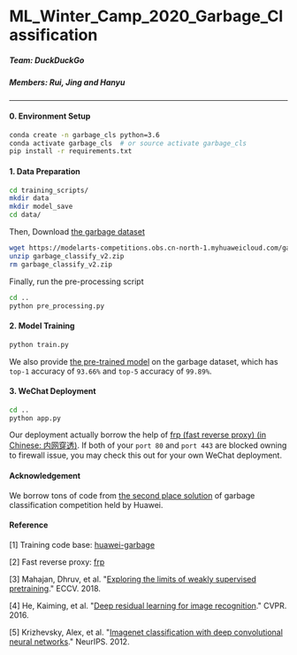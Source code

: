# ML_Winter_Camp_2020_Garbage_Classification

##### Team: DuckDuckGo

##### Members: Rui, Jing and Hanyu

---

#### 0. Environment Setup

```bash
conda create -n garbage_cls python=3.6
conda activate garbage_cls  # or source activate garbage_cls
pip install -r requirements.txt
```

#### 1. Data Preparation

```bash
cd training_scripts/
mkdir data
mkdir model_save
cd data/
```

Then, Download [the garbage dataset](https://modelarts-competitions.obs.cn-north-1.myhuaweicloud.com/garbage_classify/dataset/garbage_classify_v2.zip)

```bash
wget https://modelarts-competitions.obs.cn-north-1.myhuaweicloud.com/garbage_classify/dataset/garbage_classify_v2.zip
unzip garbage_classify_v2.zip
rm garbage_classify_v2.zip
```

Finally, run the pre-processing script

```bash
cd ..
python pre_processing.py
```

#### 2. Model Training

```bash
python train.py
```

We also provide [the pre-trained model]() on the garbage dataset, which has `top-1` accuracy of `93.66%` and `top-5` accuracy of `99.89%`.

#### 3. WeChat Deployment

```bash
cd ..
python app.py
```

Our deployment actually borrow the help of [frp (fast reverse proxy) (in Chinese: 内网穿透)](https://github.com/fatedier/frp). 
If both of your `port 80` and `port 443` are blocked owning to firewall issue, you may check this out for your own WeChat deployment.

#### Acknowledgement

We borrow tons of code from [the second place solution](https://github.com/ikkyu-wen/huawei-garbage) of garbage classification competition held by Huawei.

#### Reference

[1] Training code base: [huawei-garbage](https://github.com/ikkyu-wen/huawei-garbage)

[2] Fast reverse proxy: [frp](https://github.com/fatedier/frp)

[3] Mahajan, Dhruv, et al. "[Exploring the limits of weakly supervised pretraining](https://arxiv.org/abs/1805.00932)." ECCV. 2018.

[4] He, Kaiming, et al. "[Deep residual learning for image recognition](https://www.cv-foundation.org/openaccess/content_cvpr_2016/papers/He_Deep_Residual_Learning_CVPR_2016_paper.pdf)." CVPR. 2016.

[5] Krizhevsky, Alex, et al. "[Imagenet classification with deep convolutional neural networks](https://papers.nips.cc/paper/4824-imagenet-classification-with-deep-convolutional-neural-networks.pdf)." NeurIPS. 2012.
